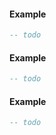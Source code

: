 <!-- #region client|jo.nui.forceFocus -->
#### Example
```lua
-- todo

```
<!-- #endregion client|jo.nui.forceFocus -->


<!-- #region client|jo.nui.load -->
#### Example
```lua
-- todo

```
<!-- #endregion client|jo.nui.load -->


<!-- #region client|jo.nui.resetFocus -->
#### Example
```lua
-- todo

```
<!-- #endregion client|jo.nui.resetFocus -->

